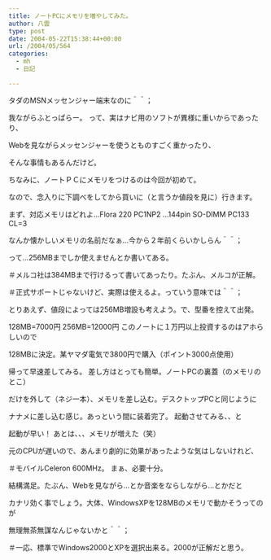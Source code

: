 ```yaml
---
title: ノートPCにメモリを増やしてみた。
author: 八雲
type: post
date: 2004-05-22T15:38:44+00:00
url: /2004/05/564
categories:
  - mh
  - 日記

---
```

タダのMSNメッセンジャー端末なのに＾＾；
  
我ながらふとっぱらー。 って、実はナビ用のソフトが異様に重いからであったり、
  
Webを見ながらメッセンジャーを使うとものすごく重かったり、
  
そんな事情もあるんだけど。
  
ちなみに、ノートＰＣにメモリをつけるのは今回が初めて。
  
なので、念入りに下調べをしてから買いに（と言うか値段を見に）行きます。
  
まず、対応メモリはどれよ…Flora 220 PC1NP2 …144pin SO-DIMM PC133 CL=3
  
なんか懐かしいメモリの名前だなぁ…今から２年前くらいかしらん＾＾；
  
って…256MBまでしか使えませんとか書いてある。
  
＃メルコ社は384MBまで行けるって書いてあったり。たぶん、メルコが正解。
  
＃正式サポートじゃないけど、実際は使えるよ。っていう意味では＾＾；
  
とりあえず、値段によっては256MB増設も考えよう。で、型番を控えて出発。
  
128MB=7000円 256MB=12000円 このノートに１万円以上投資するのはアホらしいので
  
128MBに決定。某ヤマダ電気で3800円で購入（ポイント3000点使用）

帰って早速差してみる。 差し方はとっても簡単。ノートPCの裏蓋（のメモリのとこ）
  
だけを外して（ネジ一本）、メモリを差し込む。デスクトップPCと同じように
  
ナナメに差し込む感じ。あっという間に装着完了。 起動させてみる、、と
  
起動が早い！ あとは、、、メモリが増えた（笑）
  
元のCPUが遅いので、あんまり劇的に効果があったような気はしないけれど、
  
＃モバイルCeleron 600MHz。 まぁ、必要十分。
  
結構満足。たぶん、Webを見ながら…とか音楽をならしながら…とかだと
  
カナリ効く事でしょう。大体、WindowsXPを128MBのメモリで動かそうってのが
  
無理無茶無謀なんじゃないかと＾＾；
  
＃一応、標準でWindows2000とXPを選択出来る。2000が正解だと思う。